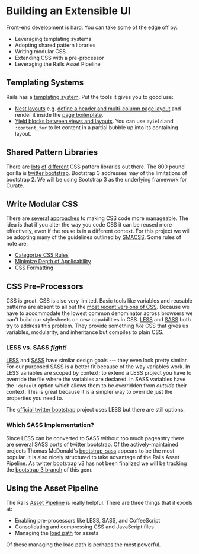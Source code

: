 # Building an Extensible UI
Front-end development is hard.
You can take some of the edge off by:

- Leveraging templating systems
- Adopting shared pattern libraries
- Writing modular CSS
- Extending CSS with a pre-processor
- Leveraging the Rails Asset Pipeline

## Templating Systems
Rails has a [templating system](http://guides.rubyonrails.org/layouts_and_rendering.html).
Put the tools it gives you to good use:

  - [Nest layouts](http://guides.rubyonrails.org/layouts_and_rendering.html#using-nested-layouts) e.g. [define a header and multi-column page layout](https://github.com/ndlib/curate/blob/master/app/views/layouts/curate_nd.html.erb) and render it inside the [page boilerplate](https://github.com/ndlib/curate/blob/master/app/views/layouts/boilerplate.html.erb).
  - [Yield blocks between views and layouts](http://guides.rubyonrails.org/layouts_and_rendering.html#understanding-yield).
  You can use `:yield` and `:content_for` to let content in a partial bubble up into its containing layout.

## Shared Pattern Libraries
There are [lots](http://foundation.zurb.com) [of](http://www.blueprintcss.org) [different](http://firezenk.github.io/zimit) CSS pattern libraries out there.
The 800 pound gorilla is [twitter bootstrap](http://getbootstrap.com).
Bootstrap 3 addresses may of the limitations of bootstrap 2.
We will be using Bootstrap 3 as the underlying framework for Curate.

## Write Modular CSS
There are [several](http://smacss.com) [approaches](https://github.com/stubbornella/oocss/wiki) to making CSS code more manageable.
The idea is that if you alter the way you code CSS it can be reused more effectively, even if the reuse is in a different context.
For this project we will be adopting many of the guidelines outlined by [SMACSS](http://smacss.com).
Some rules of note are:

- [Categorize CSS Rules](http://smacss.com/book/categorizing)
- [Minimize Depth of Applicability](http://smacss.com/book/applicability)
- [CSS Formatting](http://smacss.com/book/formatting)

## CSS Pre-Processors
CSS is great.
CSS is also very limited.
Basic tools like variables and reusable patterns are absent to all but the [most recent versions of CSS](http://dev.w3.org/csswg/css-variables/).
Because we have to accommodate the lowest common denominator across browsers we can't build our stylesheets on new capabilities in CSS.
[LESS](http://lesscss.org) and [SASS](http://sass-lang.com) both try to address this problem.
They provide something _like_ CSS that gives us variables, modularity, and inheritance but compiles to plain CSS.

### LESS vs. SASS _fight!_
[LESS](http://lesscss.org) and [SASS](http://sass-lang.com) have similar design goals --- they even look pretty similar.
For our purposed SASS is a better fit because of the way variables work.
In LESS variables are scoped by context; to extend a LESS project you have to override the file where the variables are declared.
In SASS variables have the `!default` option which allows them to be overridden from _outside_ their context.
This is great because it is a simpler way to override just the properties you need to.

The [official twitter bootstrap](https://github.com/twbs/bootstrap) project uses LESS but there are still options.

### Which SASS Implementation?
Since LESS can be converted to SASS without too much pageantry there are several SASS ports of twitter bootstrap.
Of the actively-maintained projects Thomas McDonald's [bootstrap-sass](https://github.com/thomas-mcdonald/bootstrap-sass) appears to be the most popular.
It is also nicely structured to take advantage of the Rails Asset Pipeline.
As twitter bootstrap v3 has not been finalized we will be tracking the [bootstrap 3 branch](https://github.com/thomas-mcdonald/bootstrap-sass/tree/3) of this gem.

## Using the Asset Pipeline
The Rails [Asset Pipeline](http://guides.rubyonrails.org/asset_pipeline.html) is really helpful.
There are three things that it excels at:

- Enabling pre-processors like LESS, SASS, and CoffeeScript
- Consolidating and compressing CSS and JavaScript files
- Managing the [load path](https://github.com/sstephenson/sprockets#the-load-path) for assets

Of these managing the load path is perhaps the most powerful.
